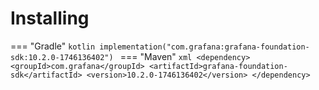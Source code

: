 # Installing

=== "Gradle"
    ```kotlin
    implementation("com.grafana:grafana-foundation-sdk:10.2.0-1746136402")
    ```
=== "Maven"
    ```xml
    <dependency>
        <groupId>com.grafana</groupId>
        <artifactId>grafana-foundation-sdk</artifactId>
        <version>10.2.0-1746136402</version>
    </dependency>
    ```
